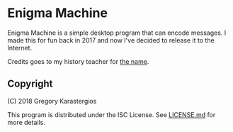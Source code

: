 # Enigma Machine
Enigma Machine is a simple desktop program that can encode messages. I made this for fun back in 2017 and now I've decided to release it to the Internet.

Credits goes to my history teacher for [the name](https://en.wikipedia.org/wiki/Enigma_machine).

## Copyright
(C) 2018 Gregory Karastergios

This program is distributed under the ISC License. See [LICENSE.md](https://github.com/gregnk/EnigmaMachine/blob/master/LICENSE.md) for more details.